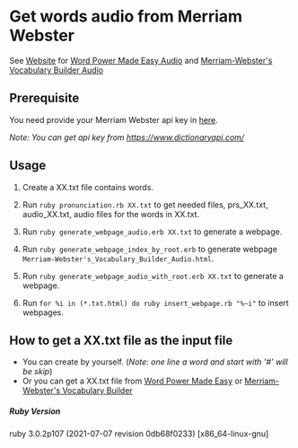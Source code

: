 # Get words audio from Merriam Webster
See [Website](https://chen172.github.io/) for [Word Power Made Easy Audio](https://chen172.github.io/Word_Power_Made_Easy_Audio.html) and [Merriam-Webster's Vocabulary Builder Audio](https://chen172.github.io/Merriam-Webster's_Vocabulary_Builder_Audio.html)

## Prerequisite
You need provide your Merriam Webster api key in [here](https://github.com/chen172/Merriam-Webster-api-example/blob/e4db0f35eb73a6e80ef1e87342c75e51a7802047/pronunciation.rb#L28).

*Note: You can get api key from https://www.dictionaryapi.com/*

## Usage
1. Create a XX.txt file contains words. 

2. Run `ruby pronunciation.rb XX.txt` to get needed files, prs_XX.txt, audio_XX.txt, audio files for the words in XX.txt.
3. Run `ruby generate_webpage_audio.erb XX.txt` to generate a webpage.
4. Run `ruby generate_webpage_index_by_root.erb` to generate webpage `Merriam-Webster's_Vocabulary_Builder_Audio.html`.
5. Run `ruby generate_webpage_audio_with_root.erb XX.txt` to generate a webpage.
6. Run `for %i in (*.txt.html) do ruby insert_webpage.rb "%~i"` to insert webpages.

## How to get a XX.txt file as the input file
* You can create by yourself. (*Note: one line a word and start with '#' will be skip*)
* Or you can get a XX.txt file from [Word Power Made Easy](https://github.com/chen172/chen172.github.io/tree/main/Word_Power_Made_Easy/words) or [Merriam-Webster's Vocabulary Builder](https://github.com/chen172/chen172.github.io/tree/main/Merriam-Webster's_Vocabulary_Builder/words)

##### Ruby Version
ruby 3.0.2p107 (2021-07-07 revision 0db68f0233) [x86_64-linux-gnu]
